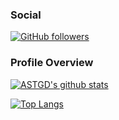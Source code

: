 ### Social

[![GitHub followers](https://img.shields.io/github/followers/ASTGD?style=flat-square&logo=GitHub&label=Follow&color=0077B5&labelColor=black)](https://github.com/ASTGD)


### Profile Overview

[![ASTGD's github stats](https://github-readme-stats.vercel.app/api?username=ASTGD&theme=tokyonight&show_icons=true)](https://github.com/ASTGD)

[![Top Langs](https://github-readme-stats.vercel.app/api/top-langs/?username=ASTGD&theme=tokyonight)](https://github.com/ASTGD)
